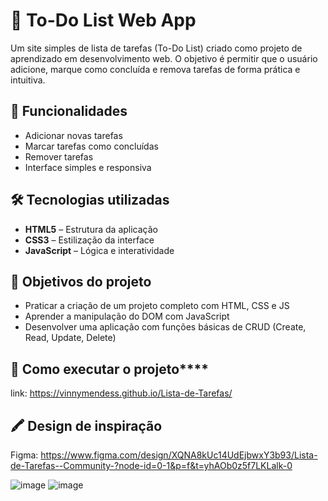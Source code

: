 # 📝 To-Do List Web App

Um site simples de lista de tarefas (To-Do List) criado como projeto de aprendizado em desenvolvimento web. O objetivo é permitir que o usuário adicione, marque como concluída e remova tarefas de forma prática e intuitiva.

## 🚀 Funcionalidades

- Adicionar novas tarefas
- Marcar tarefas como concluídas
- Remover tarefas
- Interface simples e responsiva

## 🛠️ Tecnologias utilizadas

- **HTML5** – Estrutura da aplicação
- **CSS3** – Estilização da interface
- **JavaScript** – Lógica e interatividade

## 🎯 Objetivos do projeto

- Praticar a criação de um projeto completo com HTML, CSS e JS
- Aprender a manipulação do DOM com JavaScript
- Desenvolver uma aplicação com funções básicas de CRUD (Create, Read, Update, Delete)

## 🔧 Como executar o projeto****

link: https://vinnymendess.github.io/Lista-de-Tarefas/

## 🖍 Design de inspiração 

Figma: https://www.figma.com/design/XQNA8kUc14UdEjbwxY3b93/Lista-de-Tarefas--Community-?node-id=0-1&p=f&t=yhAOb0z5f7LKLalk-0

![image](https://github.com/user-attachments/assets/796f8d7b-30c7-4305-a06f-ee0e0d0c2c63)
![image](https://github.com/user-attachments/assets/7081eb4e-c0b9-4aa7-b688-7fadc9921989)


